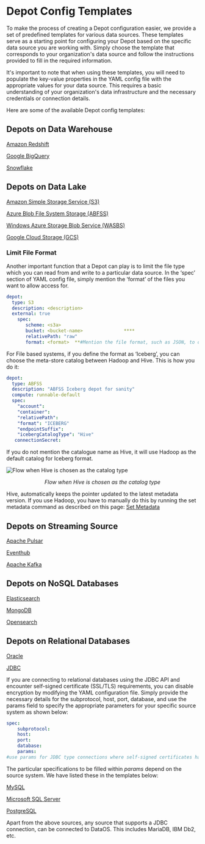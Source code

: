 # Depot Config Templates

To make the process of creating a Depot configuration easier, we provide a set of predefined templates for various data sources. These templates serve as a starting point for configuring your Depot based on the specific data source you are working with. Simply choose the template that corresponds to your organization's data source and follow the instructions provided to fill in the required information.

It's important to note that when using these templates, you will need to populate the key-value properties in the YAML config file with the appropriate values for your data source. This requires a basic understanding of your organization's data infrastructure and the necessary credentials or connection details.



Here are some of the available Depot config templates:

## Depots on Data Warehouse

[Amazon Redshift](./depot_config_templates/amazon_redshift.md)

[Google BigQuery](./depot_config_templates/google_bigquery.md)

[Snowflake](./depot_config_templates/snowflake.md)

## Depots on Data Lake

[Amazon Simple Storage Service (S3)](./depot_config_templates/amazon_s3.md)

[Azure Blob File System Storage (ABFSS)](./depot_config_templates/azure_blob_storage.md)

[Windows Azure Storage Blob Service (WASBS)](./depot_config_templates/azure_data_lake_storage_gen2.md)

[Google Cloud Storage (GCS)](./depot_config_templates/google_gcs.md)



### **Limit File Format**

Another important function that a Depot can play is to limit the file type which you can read from and write to a particular data source. In the ‘spec’ section of YAML config file, simply mention the ‘format’ of the files you want to allow access for.

```yaml
depot:
  type: S3
  description: <description>
  external: true
    spec:
       scheme: <s3a>                      
       bucket: <bucket-name>               ****
       relativePath: "raw" 
       format: <format>  **#Mention the file format, such as JSON, to only allow that file type**
```

For File based systems, if you define the format as ‘Iceberg’, you can choose the meta-store catalog between Hadoop and Hive. This is how you do it:

```yaml
depot:
  type: ABFSS
  description: "ABFSS Iceberg depot for sanity"
  compute: runnable-default
  spec:
    "account": 
    "container": 
    "relativePath":
    "format": "ICEBERG"
    "endpointSuffix":
    "icebergCatalogType": "Hive"
   connectionSecret:

```

If you do not mention the catalogue name as Hive, it will use Hadoop as the default catalog for Iceberg format.

![Flow when Hive is chosen as the catalog type](./depot/depot_catalog.png)
<center> <i>Flow when Hive is chosen as the catalog type</i></center>

Hive, automatically keeps the pointer updated to the latest metadata version. If you use Hadoop, you have to manually do this by running the set metadata command as described on this page: [Set Metadata](../interfaces/cli/command_reference.md)

## Depots on Streaming Source

[Apache Pulsar](./depot_config_templates/apache_pulsar.md)

[Eventhub](./depot_config_templates/eventhub.md)

[Apache Kafka](./depot_config_templates/kafka.md)

## Depots on NoSQL Databases


[Elasticsearch](./depot_config_templates/elasticsearch.md)

[MongoDB](./depot_config_templates/mongodb.md)

[Opensearch](./depot_config_templates/opensearch.md)

## Depots on Relational Databases

[Oracle](./depot_config_templates/oracle.md)

[JDBC](./depot_config_templates/jdbc.md)

If you are connecting to relational databases using the JDBC API and encounter self-signed certificate (SSL/TLS) requirements, you can disable encryption by modifying the YAML configuration file. Simply provide the necessary details for the subprotocol, host, port, database, and use the params field to specify the appropriate parameters for your specific source system as shown below:

```yaml
spec:
    subprotocol:
    host: 
    port: 
    database:
    params:
#use params for JDBC type connections where self-signed certificates have been enabled
```

The particular specifications to be filled within *params* depend on the source system. We have listed these in the templates below:

[MySQL](./depot_config_templates/mysql.md)

[Microsoft SQL Server](./depot_config_templates/microsoft_sql_server.md)

[PostgreSQL](./depot_config_templates/postgresql.md)

Apart from the above sources, any source that supports a JDBC connection, can be connected to DataOS. This includes MariaDB, IBM Db2, etc.